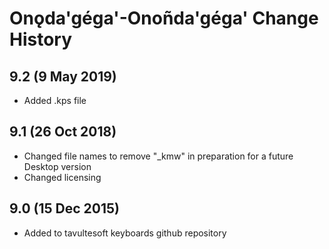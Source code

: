 Onǫda'géga'-Onoñda'géga' Change History
============================

9.2 (9 May 2019)
----------------
* Added .kps file

9.1 (26 Oct 2018)
-----------------
* Changed file names to remove "_kmw" in preparation for a future Desktop version
* Changed licensing

9.0 (15 Dec 2015)
-----------------

* Added to tavultesoft keyboards github repository

